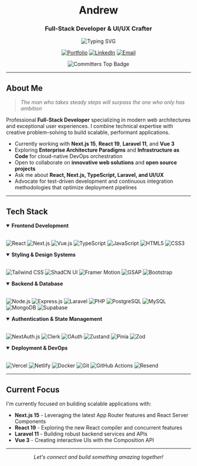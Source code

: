 <div align="center">

# Andrew

### Full-Stack Developer & UI/UX Crafter

<img src="https://readme-typing-svg.herokuapp.com?font=Inter&weight=500&size=22&duration=3000&pause=1000&color=555555&center=true&vCenter=true&width=600&lines=Building+Digital+Experiences;Full-Stack+Developer;Open+Source+Contributor;Always+Learning+%F0%9F%9A%80" alt="Typing SVG" />

[![Portfolio](https://img.shields.io/badge/Portfolio-333333?style=for-the-badge&logo=vercel&logoColor=white)](https://andrewwww.vercel.app/)
[![LinkedIn](https://img.shields.io/badge/LinkedIn-333333?style=for-the-badge&logo=linkedin&logoColor=white)](https://www.linkedin.com/in/myat-kyaw-thu-0b8177334/)
[![Email](https://img.shields.io/badge/Email-333333?style=for-the-badge&logo=gmail&logoColor=white)](mailto:myatkyawthu4002@gmail.com)

<img src="https://user-badge.committers.top/myanmar/myat-kyaw-thu.svg" alt="Committers Top Badge" />

</div>

---

## About Me

> *The man who takes steady steps will surpass the one who only has ambition*

Professional **Full-Stack Developer** specializing in modern web architectures and exceptional user experiences. I combine technical expertise with creative problem-solving to build scalable, performant applications.

- Currently working with **Next.js 15**, **React 19**, **Laravel 11**, and **Vue 3**
- Exploring **Enterprise Architecture Paradigms** and **Infrastructure as Code** for cloud-native DevOps orchestration
- Open to collaborate on **innovative web solutions** and **open source projects**
- Ask me about **React, Next.js, TypeScript, Laravel, and UI/UX**
- Advocate for test-driven development and continuous integration methodologies that optimize deployment pipelines

---

## Tech Stack

<details open>
<summary><b> Frontend Development</b></summary>
<br>

![React](https://img.shields.io/badge/React-333333?style=flat-square&logo=react&logoColor=white)
![Next.js](https://img.shields.io/badge/Next.js-333333?style=flat-square&logo=next.js&logoColor=white)
![Vue.js](https://img.shields.io/badge/Vue.js-333333?style=flat-square&logo=vue.js&logoColor=white)
![TypeScript](https://img.shields.io/badge/TypeScript-333333?style=flat-square&logo=typescript&logoColor=white)
![JavaScript](https://img.shields.io/badge/JavaScript-333333?style=flat-square&logo=javascript&logoColor=white)
![HTML5](https://img.shields.io/badge/HTML5-333333?style=flat-square&logo=html5&logoColor=white)
![CSS3](https://img.shields.io/badge/CSS3-333333?style=flat-square&logo=css3&logoColor=white)
</details>

<details open>
<summary><b> Styling & Design Systems</b></summary>
<br>

![Tailwind CSS](https://img.shields.io/badge/Tailwind_CSS-333333?style=flat-square&logo=tailwind-css&logoColor=white)
![ShadCN UI](https://img.shields.io/badge/ShadCN_UI-333333?style=flat-square&logo=shadcnui&logoColor=white)
![Framer Motion](https://img.shields.io/badge/Framer_Motion-333333?style=flat-square&logo=framer&logoColor=white)
![GSAP](https://img.shields.io/badge/GSAP-333333?style=flat-square&logo=greensock&logoColor=white)
![Bootstrap](https://img.shields.io/badge/Bootstrap-333333?style=flat-square&logo=bootstrap&logoColor=white)
</details>

<details open>
<summary><b> Backend & Database</b></summary>
<br>

![Node.js](https://img.shields.io/badge/Node.js-333333?style=flat-square&logo=node.js&logoColor=white)
![Express.js](https://img.shields.io/badge/Express.js-333333?style=flat-square&logo=express&logoColor=white)
![Laravel](https://img.shields.io/badge/Laravel-333333?style=flat-square&logo=laravel&logoColor=white)
![PHP](https://img.shields.io/badge/PHP-333333?style=flat-square&logo=php&logoColor=white)
![PostgreSQL](https://img.shields.io/badge/PostgreSQL-333333?style=flat-square&logo=postgresql&logoColor=white)
![MySQL](https://img.shields.io/badge/MySQL-333333?style=flat-square&logo=mysql&logoColor=white)
![MongoDB](https://img.shields.io/badge/MongoDB-333333?style=flat-square&logo=mongodb&logoColor=white)
![Supabase](https://img.shields.io/badge/Supabase-333333?style=flat-square&logo=supabase&logoColor=white)
</details>

<details open>
<summary><b> Authentication & State Management</b></summary>
<br>

![NextAuth.js](https://img.shields.io/badge/NextAuth.js-333333?style=flat-square&logo=next.js&logoColor=white)
![Clerk](https://img.shields.io/badge/Clerk-333333?style=flat-square&logo=clerk&logoColor=white)
![OAuth](https://img.shields.io/badge/OAuth-333333?style=flat-square&logo=oauth&logoColor=white)
![Zustand](https://img.shields.io/badge/Zustand-333333?style=flat-square&logo=react&logoColor=white)
![Pinia](https://img.shields.io/badge/Pinia-333333?style=flat-square&logo=vue.js&logoColor=white)
![Zod](https://img.shields.io/badge/Zod-333333?style=flat-square&logo=zod&logoColor=white)
</details>

<details open>
<summary><b> Deployment & DevOps</b></summary>
<br>

![Vercel](https://img.shields.io/badge/Vercel-333333?style=flat-square&logo=vercel&logoColor=white)
![Netlify](https://img.shields.io/badge/Netlify-333333?style=flat-square&logo=netlify&logoColor=white)
![Docker](https://img.shields.io/badge/Docker-333333?style=flat-square&logo=docker&logoColor=white)
![Git](https://img.shields.io/badge/Git-333333?style=flat-square&logo=git&logoColor=white)
![GitHub Actions](https://img.shields.io/badge/GitHub_Actions-333333?style=flat-square&logo=github-actions&logoColor=white)
![Resend](https://img.shields.io/badge/Resend-333333?style=flat-square&logo=resend&logoColor=white)
</details>

---

##  Current Focus

I'm currently focused on building scalable applications with:

- **Next.js 15** - Leveraging the latest App Router features and React Server Components
- **React 19** - Exploring the new React compiler and concurrent features
- **Laravel 11** - Building robust backend services and APIs
- **Vue 3** - Creating interactive UIs with the Composition API

---

<div align="center">
  <i>Let's connect and build something amazing together!</i>
</div>




